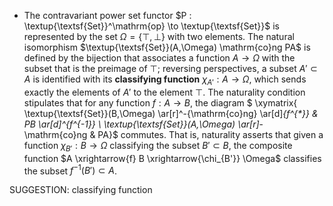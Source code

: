 -  The contravariant power set functor $P : \textup{\textsf{Set}}^\mathrm{op} \to \textup{\textsf{Set}}$ is represented by the set $\Omega = \{\top,\bot\}$ with two elements. The natural isomorphism $\textup{\textsf{Set}}(A,\Omega) \mathrm{co}ng PA$ is defined by the bijection that associates a function $A \to \Omega$ with the subset that is the preimage of $\top$; reversing perspectives, a subset $A' \subset A$ is identified with its **classifying function** $\chi_{A'} : A \to \Omega$, which sends exactly the elements of $A'$ to the element $\top$. The naturality condition stipulates that for any function $f : A \to B$, the diagram
$ \xymatrix{ \textup{\textsf{Set}}(B,\Omega) \ar[r]^-{\mathrm{co}ng} \ar[d]_{f^{*}} & PB \ar[d]^{f^{-1}} \\ \textup{\textsf{Set}}(A,\Omega) \ar[r]_-\mathrm{co}ng & PA}$ commutes. That is, naturality asserts that given a function $\chi_{B'} : B \to \Omega$ classifying the subset $B' \subset B$, the composite function $A \xrightarrow{f} B \xrightarrow{\chi_{B'}} \Omega$ classifies the subset $f^{-1}(B')\subset A$.

SUGGESTION: classifying function